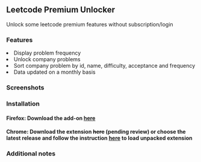 <h2> Leetcode Premium Unlocker </h2>
Unlock some leetcode premium features without subscription/login 

<h3> Features </h3>
<li>Display problem frequency</li>
<li>Unlock company problems</li>
<li>Sort company problem by id, name, difficulty, acceptance and frequency</li>
<li> Data updated on a monthly basis </li>

<h3> Screenshots </h3> 




<h3> Installation </h3> 
<h4> Firefox: Download the add-on <a href = "https://addons.mozilla.org/en-US/firefox/addon/leetcode-premium-unlocker/">here</a></h4> 
<h4> Chrome: Download the extension <s>here</s> (pending review) or choose the latest release and follow the instruction <a href = "https://developer.chrome.com/docs/extensions/mv3/getstarted/development-basics/#load-unpacked">here</a> to load unpacked extension

<h3> Additional notes </h3>

